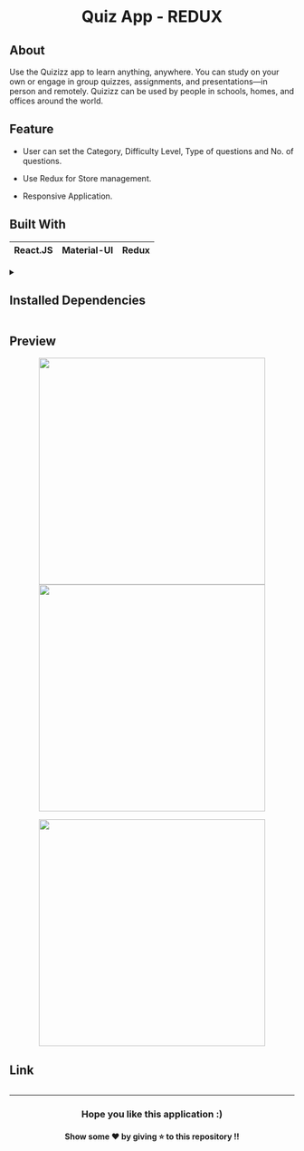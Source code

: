 <h1 align="center">Quiz App - REDUX</h1>

## About
Use the Quizizz app to learn anything, anywhere. You can study on your own or engage in group quizzes, assignments, and presentations—in person and remotely. Quizizz can be used by people in schools, homes, and offices around the world.

## Feature
* User can set the Category, Difficulty Level, Type of questions and No. of questions.

* Use Redux for Store management.

* Responsive Application.

## Built With 
|React.JS|Material-UI|Redux|
|---|---|---|

<details>
<summary>
<h2>Installed Dependencies</h2>
</summary>

```
# npm packages

npm i react-router-dom
npm i @mui/material @emotion/react @emotion/styled
npm install @mui/icons-material

npm install redux
npm install react-redux
npm install html-entities
```

</details>

## Preview 
<p align="center">
  <img src="https://github.com/TheNewC0der-24/Quizizz/blob/master/Preview/Settings.png" width="400">
  <img src="https://github.com/TheNewC0der-24/Quizizz/blob/master/Preview/Questions.png" width="400">
</p>

<p align="center">
<img src="https://github.com/TheNewC0der-24/Quizizz/blob/master/Preview/Final%20Screen.png" width="400">
</p>

## Link
```

```

---
<h3 align='center'>Hope you like this application :)</h3>
<h4 align='center'>Show some ❤️ by giving ⭐ to this repository !!</h4>
